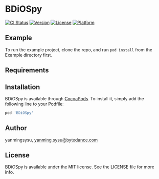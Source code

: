 # BDiOSpy

[![CI Status](https://img.shields.io/travis/yanmingsysu/BDiOSpy.svg?style=flat)](https://travis-ci.org/yanmingsysu/BDiOSpy)
[![Version](https://img.shields.io/cocoapods/v/BDiOSpy.svg?style=flat)](https://cocoapods.org/pods/BDiOSpy)
[![License](https://img.shields.io/cocoapods/l/BDiOSpy.svg?style=flat)](https://cocoapods.org/pods/BDiOSpy)
[![Platform](https://img.shields.io/cocoapods/p/BDiOSpy.svg?style=flat)](https://cocoapods.org/pods/BDiOSpy)

## Example

To run the example project, clone the repo, and run `pod install` from the Example directory first.

## Requirements

## Installation

BDiOSpy is available through [CocoaPods](https://cocoapods.org). To install
it, simply add the following line to your Podfile:

```ruby
pod 'BDiOSpy'
```

## Author

yanmingsysu, yanming.sysu@bytedance.com

## License

BDiOSpy is available under the MIT license. See the LICENSE file for more info.
